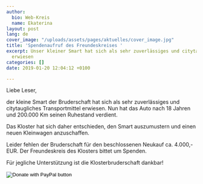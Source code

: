 ```yaml
---
author:
  bio: Web-Kreis
  name: Ekaterina
layout: post
lang: de
cover_image: "/uploads/assets/pages/aktuelles/cover_image.jpg"
title: 'Spendenaufruf des Freundeskreises '
excerpt: Unser kleiner Smart hat sich als sehr zuverlässiges und citytaugliches Transportmittel
  erwiesen
categories: []
date: 2019-01-20 12:04:12 +0100

---
```

Liebe Leser,

der kleine Smart der Bruderschaft hat sich als sehr zuverlässiges und citytaugliches Transportmittel erwiesen. Nun hat das Auto nach 18 Jahren und 200.000 Km seinen Ruhestand verdient.

Das Kloster hat sich daher entschieden, den Smart auszumustern und einen neuen Kleinwagen anzuschaffen.

Leider fehlen der Bruderschaft für den beschlossenen Neukauf ca. 4.000,- EUR. Der Freundeskreis des Klosters bittet um Spenden.

Für jegliche Unterstützung ist die Klosterbruderschaft dankbar!

<form action="https://www.paypal.com/cgi-bin/webscr" method="post" target="_top">

<input type="hidden" name="cmd" value="_s-xclick" />

<input type="hidden" name="hosted_button_id" value="JFHK73Z3PUPHU" />

<input type="image" src="https://www.paypalobjects.com/de_DE/DE/i/btn/btn_donateCC_LG.gif" border="0" name="submit" title="PayPal - The safer, easier way to pay online!" alt="Donate with PayPal button" />

<img alt="" border="0" src="https://www.paypal.com/de_DE/i/scr/pixel.gif" width="1" height="1" />

</form>